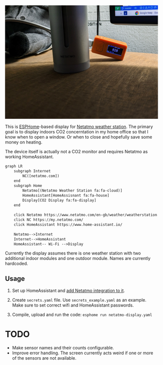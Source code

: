![Netatmo display](netatmo_co2_monitor.jpg)

This is [ESPHome](https://esphome.io/)-based display for [Netatmo weather station](https://www.netatmo.com/en-gb/weather/weatherstation). The primary goal is to display indoors CO2 concerntation in my home office so that I know when to open a window. Or when to close and hopefully save some money on heating.

The device itself is actually not a CO2 monitor and requires Netatmo as working HomeAssistant.

```mermaid
graph LR
    subgraph Internet
        NC([netatmo.com])
    end
    subgraph Home
        Netatmo[(Netatmo Weather Station fa:fa-cloud)]
        HomeAssistant[HomeAssisnant fa:fa-house]
        Display[CO2 Display fa:fa-display]
    end

    click Netatmo https://www.netatmo.com/en-gb/weather/weatherstation
    click NC https://my.netatmo.com/
    click HomeAssistant https://www.home-assistant.io/

    Netatmo-->Internet
    Internet-->HomeAssistant
    HomeAssistant-- Wi-Fi -->Display
```

Currently the display assumes there is one weather station with two additional indoor modules and one outdoor module. Names are currently hardcoded.

## Usage

1. Set up HomeAssistant and [add Netatmo integration to it](https://www.home-assistant.io/integrations/netatmo/).

2. Create `secrets.yaml` file. Use `secrets_example.yaml` as an example. Make sure to set correct wifi and HomeAssistant passwords.

3. Compile, upload and run the code: `esphome run netatmo-display.yaml`

# TODO

* Make sensor names and their counts configurable.
* Improve error handling. The screen currently acts weird if one or more of the sensors are not available.
